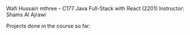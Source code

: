 Wafi Hussain
mthree - C177 Java Full-Stack with React (2201)
Instructor: Shams Al Ajrawi

Projects done in the course so far:
